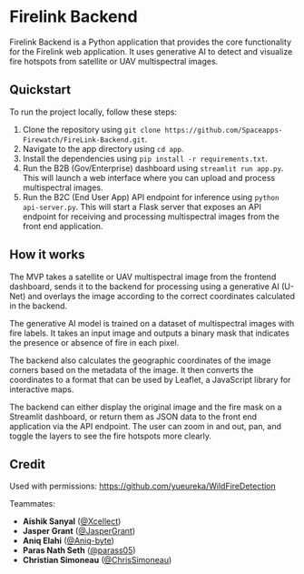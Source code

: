 # Firelink Backend

Firelink Backend is a Python application that provides the core functionality for the Firelink web application. It uses generative AI to detect and visualize fire hotspots from satellite or UAV multispectral images.

## Quickstart

To run the project locally, follow these steps:

1. Clone the repository using `git clone https://github.com/Spaceapps-Firewatch/FireLink-Backend.git`.
2. Navigate to the app directory using `cd app`.
3. Install the dependencies using `pip install -r requirements.txt`.
4. Run the B2B (Gov/Enterprise) dashboard using `streamlit run app.py`. This will launch a web interface where you can upload and process multispectral images.
5. Run the B2C (End User App) API endpoint for inference using `python api-server.py`. This will start a Flask server that exposes an API endpoint for receiving and processing multispectral images from the front end application.

## How it works

The MVP takes a satellite or UAV multispectral image from the frontend dashboard, sends it to the backend for processing using a generative AI (U-Net) and overlays the image according to the correct coordinates calculated in the backend.

The generative AI model is trained on a dataset of multispectral images with fire labels. It takes an input image and outputs a binary mask that indicates the presence or absence of fire in each pixel.

The backend also calculates the geographic coordinates of the image corners based on the metadata of the image. It then converts the coordinates to a format that can be used by Leaflet, a JavaScript library for interactive maps.

The backend can either display the original image and the fire mask on a Streamlit dashboard, or return them as JSON data to the front end application via the API endpoint. The user can zoom in and out, pan, and toggle the layers to see the fire hotspots more clearly.

## Credit
Used with permissions: https://github.com/yueureka/WildFireDetection

Teammates:
- **Aishik Sanyal** ([@Xcellect](https://github.com/Xcellect))
- **Jasper Grant** ([@JasperGrant](https://github.com/JasperGrant))
- **Aniq Elahi** ([@Aniq-byte](https://github.com/Aniq-byte))
- **Paras Nath Seth** ([@parass05](https://github.com/parass05))
- **Christian Simoneau** ([@ChrisSimoneau](https://github.com/ChrisSimoneau))
